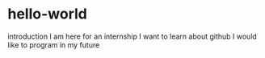 # hello-world
introduction
I am here for an internship
I want to learn about github
I would like to program in my future
